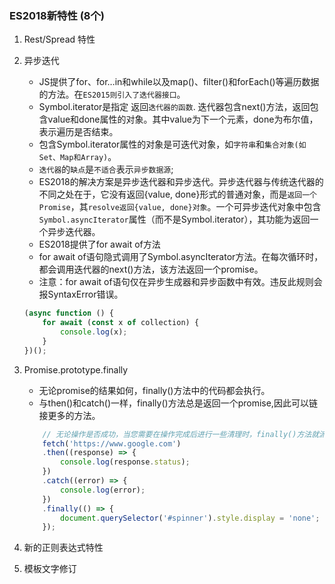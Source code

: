### ES2018新特性 (8个)

1. Rest/Spread 特性

2. 异步迭代
    * JS提供了for、for…in和while以及map()、filter()和forEach()等遍历数据的方法。在`ES2015则引入了迭代器接口`。
    * Symbol.iterator是指定 返回`迭代器的函数`. 迭代器包含next()方法，返回包含value和done属性的对象。其中value为下一个元素，done为布尔值，表示遍历是否结束。
    * 包含Symbol.iterator属性的对象是可迭代对象，如`字符串`和`集合对象(如Set、Map和Array)`。
    * `迭代器`的`缺点`是`不适合`表示`异步数据源`;
    * ES2018的解决方案是异步迭代器和异步迭代。异步迭代器与传统迭代器的不同之处在于，它没有返回{value, done}形式的普通对象，而是`返回一个Promise`，其`resolve返回{value, done}对象`。一个可异步迭代对象中包含`Symbol.asyncIterator`属性（而不是Symbol.iterator），其功能为返回一个异步迭代器。
    * ES2018提供了for await of方法
    * for await of语句隐式调用了Symbol.asyncIterator方法。在每次循环时，都会调用迭代器的next()方法，该方法返回一个promise。
    * 注意：for await of语句仅在异步生成器和异步函数中有效。违反此规则会报SyntaxError错误。
    ```js
    (async function () {
        for await (const x of collection) {
            console.log(x);
        }
    })();
    ```
3. Promise.prototype.finally
    * 无论promise的结果如何，finally()方法中的代码都会执行。
    * 与then()和catch()一样，finally()方法总是返回一个promise,因此可以链接更多的方法。
   
    ```js
        // 无论操作是否成功，当您需要在操作完成后进行一些清理时，finally()方法就派上用场了。在这段代码中，finally()方法在请求数据之后隐藏loading，无论请求是否成功。
        fetch('https://www.google.com')
        .then((response) => {
            console.log(response.status);
        })
        .catch((error) => { 
            console.log(error);
        })
        .finally(() => { 
            document.querySelector('#spinner').style.display = 'none';
        });

    ```
4. 新的正则表达式特性
5. 模板文字修订